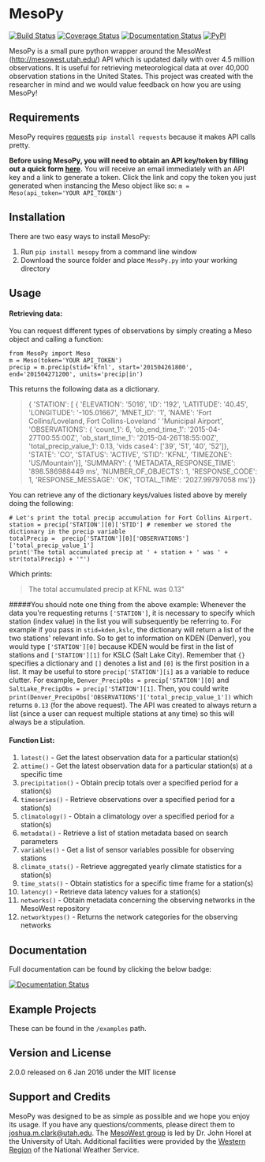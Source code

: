 # MesoPy
[![Build Status](https://travis-ci.org/mesowx/MesoPy.svg?branch=master)](https://travis-ci.org/mesowx/MesoPy)
[![Coverage Status](https://coveralls.io/repos/jclark754/MesoPy/badge.svg?branch=master)](https://coveralls.io/r/jclark754/MesoPy?branch=master)
[![Documentation Status](https://readthedocs.org/projects/mesopy/badge/?version=latest)](http://mesopy.readthedocs.org/en/latest/)
[![PyPI](https://img.shields.io/pypi/dm/MesoPy.svg)](https://pypi.python.org/pypi/MesoPy)

MesoPy is a small pure python wrapper around the MesoWest (http://mesowest.utah.edu/) API which is updated daily with over 4.5 million observations. It is useful for retrieving meteorological data at over 40,000 observation stations in the United States. This project was created with the researcher in mind and we would value feedback on how you are using MesoPy!

## Requirements
MesoPy requires [requests] `pip install requests` because it makes API calls pretty. 

**Before using MesoPy, you will need to obtain an API key/token by filling out a quick form [here].** You will receive an email immediately with an API key and a link to generate a token. Click the link and copy the token you just generated when instancing the Meso object like so: `m = Meso(api_token='YOUR API_TOKEN')`


## Installation
There are two easy ways to install MesoPy:

1. Run  `pip install mesopy` from a command line window
2. Download the source folder and place `MesoPy.py` into your working directory

## Usage
#### Retrieving data:
You can request different types of observations by simply creating a Meso object and calling a function:

```
from MesoPy import Meso
m = Meso(token='YOUR API_TOKEN')
precip = m.precip(stid='kfnl', start='201504261800', end='201504271200', units='precip|in')
```

This returns the following data as a dictionary.

  > { 'STATION': [ { 'ELEVATION': '5016',
  >                         'ID': '192',
  >                   'LATITUDE': '40.45',
  >                  'LONGITUDE': '-105.01667',
  >                    'MNET_ID': '1',
  >                       'NAME': 'Fort Collins/Loveland, Fort Collins-Loveland '
  >                               'Municipal Airport',
  >               'OBSERVATIONS': { 'count_1': 6,
  >                           'ob_end_time_1': '2015-04-27T00:55:00Z',
  >                         'ob_start_time_1': '2015-04-26T18:55:00Z',
  >                    'total_precip_value_1': 0.13,
  >                              'vids case4': ['39', '51', '40', '52']},
  >                      'STATE': 'CO',
  >                     'STATUS': 'ACTIVE',
  >                       'STID': 'KFNL',
  >                   'TIMEZONE': 'US/Mountain'}],
  >  'SUMMARY': { 'METADATA_RESPONSE_TIME': '898.586988449 ms',
  >                    'NUMBER_OF_OBJECTS': 1,
  >                        'RESPONSE_CODE': 1,
  >                     'RESPONSE_MESSAGE': 'OK',
  >                           'TOTAL_TIME': '2027.99797058 ms'}}

You can retrieve any of the dictionary keys/values listed above by merely doing the following:

```
# Let's print the total precip accumulation for Fort Collins Airport.
station = precip['STATION'][0]['STID'] # remember we stored the dictionary in the precip variable
totalPrecip =  precip['STATION'][0]['OBSERVATIONS']['total_precip_value_1'] 
print('The total accumulated precip at ' + station + ' was ' + str(totalPrecip) + '"')
```
Which prints:

> The total accumulated precip at KFNL was 0.13"

#####You should note one thing from the above example: 
Whenever the data you're requesting returns `['STATION']`, it is necessary to specify which station (index value) in the list you will subsequently be referring to. For example if you pass in `stid=kden,kslc`, the dictionary will return a list of the two stations' relevant info. So to get to information on KDEN (Denver), you would type `['STATION'][0]` because KDEN would be first in the list of stations and `['STATION'][1]` for KSLC (Salt Lake City). Remember that `{}` specifies a dictionary and `[]` denotes a list and `[0]` is the first position in a list. It may be useful to store `precip['STATION'][i]` as a variable to reduce clutter. For example, `Denver_PrecipObs = precip['STATION'][0]`  and `SaltLake_PrecipObs = precip['STATION'][1]`. Then, you could write `print(Denver_PrecipObs['OBSERVATIONS']['total_precip_value_1'])` which returns `0.13` (for the above request). The API was created to always return a list (since a user can request multiple stations at any time) so this will always be a stipulation. 

#### Function List:
1. `latest()` -  Get the latest observation data for a particular station(s)
2. `attime()` - Get the latest observation data for a particular station(s) at a specific time
3. `precipitation()` - Obtain precip totals over a specified period for a station(s)
4. `timeseries()` - Retrieve observations over a specified period for a station(s)
5. `climatology()` - Obtain a climatology over a specified period for a station(s)
6. `metadata()` - Retrieve a list of station metadata based on search parameters
7. `variables()` - Get a list of sensor variables possible for observing stations
8. `climate_stats()` - Retrieve aggregated yearly climate statistics for a station(s)
9. `time_stats()` - Obtain statistics for a specific time frame for a station(s)
10. `latency()` - Retrieve data latency values for a station(s)
11. `networks()` - Obtain metadata concerning the observing networks in the MesoWest repository
12. `networktypes()` - Returns the network categories for the observing networks

## Documentation
Full documentation can be found by clicking the below badge:

[![Documentation Status](https://readthedocs.org/projects/mesopy/badge/?version=latest)](http://mesopy.readthedocs.org/en/latest/)

## Example Projects 
These can be found in the `/examples` path.

## Version and License
2.0.0 released on 6 Jan 2016 under the MIT license

## Support and Credits
MesoPy was designed to be as simple as possible and we hope you enjoy its usage. If you have any questions/comments, please direct them to [joshua.m.clark@utah.edu]. The [MesoWest group] is led by  Dr. John Horel at the University of Utah. Additional facilities were provided by the [Western Region] of the National Weather Service. 

[requests]:https://pypi.python.org/pypi/requests/
[here]: http://mesowest.org/api/signup/
[joshua.m.clark@utah.edu]: mailto:joshua.m.clark@utah.edu
[MesoWest group]: http://meso1.chpc.utah.edu/mesowest_overview/
[Western Region]: http://www.wrh.noaa.gov/

